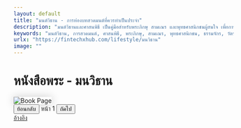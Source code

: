 ```yaml
---
layout: default
title: "มนต์วิธาน - การท่องบทสวดมนต์ที่ควรทำเป็นประจำ"
description: "มนต์วิธานและศาสนพิธี เป็นคู่มือสำหรับพระภิกษุ สามเณร และพุทธศาสนิกชนผู้สนใจ เพื่อการสวดมนต์และปฏิบัติตามศาสนพิธีที่ถูกต้อง พร้อมการปฏิบัติตัวอย่างมีประสิทธิภาพ"
keywords: "มนต์วิธาน, การสวดมนต์, ศาสนพิธี, พระภิกษุ, สามเณร, พุทธศาสนิกชน, ธรรมจักร, วัตรปฏิบัติ"
urlx: "https://fintechxhub.com/lifestyle/มนวิธาน"
image: ""
---
```

<style>
    .book-image {
        max-width: 100%;
        height: auto;
        box-shadow: 0 0 20px rgba(0,0,0,0.2);
    }
</style>
<div class="text-center p-4">
    <h1 class="mb-4">หนังสือพระ - มนวิธาน</h1>
    <div>
        <img id="book-image" src="" alt="Book Page" class="book-image">
    </div>
    <div class="mt-4">
        <button id="prev-btn" class="btn btn-secondary me-2">ย้อนกลับ</button>
        <span id="page-number" class="mx-2">หน้า 1</span>
        <button id="next-btn" class="btn btn-primary">ถัดไป</button>
    </div>
    <a href="https://kalyanamitra.org/book/index_dhammabook_detail.php?id=484">อ้างอิง</a>
</div>
<script>
    const totalPages = 300;
    const imageElement = document.getElementById('book-image');
    const pageNumberElement = document.getElementById('page-number');
    const prevBtn = document.getElementById('prev-btn');
    const nextBtn = document.getElementById('next-btn');
    function getCurrentPage() {
        const match = location.hash.match(/page=(\d+)/);
        const page = match ? parseInt(match[1]) : 1;
        return Math.min(Math.max(page, 1), totalPages);
    }
    function updatePage(page) {
        location.hash = `page=${page}`;
    }
    function renderPage() {
        const page = getCurrentPage();
        imageElement.src = `/assets/img/file-มนวิธาน/file_${page}.jpg`;
        pageNumberElement.textContent = `หน้า ${page}`;
        prevBtn.disabled = page === 1;
        nextBtn.disabled = page === totalPages;
    }
    prevBtn.addEventListener('click', () => {
        const page = getCurrentPage();
        if (page > 1) updatePage(page - 1);
    });
    nextBtn.addEventListener('click', () => {
        const page = getCurrentPage();
        if (page < totalPages) updatePage(page + 1);
    });
    window.addEventListener('hashchange', renderPage);
    window.addEventListener('DOMContentLoaded', renderPage);
</script>